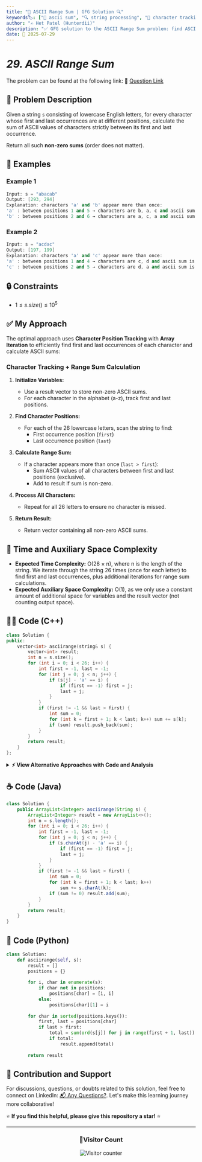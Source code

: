 ```yaml
---
title: "📝 ASCII Range Sum | GFG Solution 🔍"
keywords🏷️: ["📝 ascii sum", "🔍 string processing", "📍 character tracking", "📈 array iteration", "📘 GFG", "🏁 competitive programming", "📚 DSA"]
author: "✍️ Het Patel (Hunterdii)"
description: "✅ GFG solution to the ASCII Range Sum problem: find ASCII sum of characters between first and last occurrence of each character using efficient character tracking. 🚀"
date: 📅 2025-07-29
---
```


# *29. ASCII Range Sum*

The problem can be found at the following link: 🔗 [Question Link](https://www.geeksforgeeks.org/problems/ascii-range-sum/1)

## **🧩 Problem Description**

Given a string `s` consisting of lowercase English letters, for every character whose first and last occurrences are at different positions, calculate the sum of ASCII values of characters strictly between its first and last occurrence.

Return all such **non-zero sums** (order does not matter).

## **📘 Examples**

### Example 1

```cpp
Input: s = "abacab"
Output: [293, 294]
Explanation: characters 'a' and 'b' appear more than once:
'a' : between positions 1 and 5 → characters are b, a, c and ascii sum is 98 + 97 + 99 = 294.
'b' : between positions 2 and 6 → characters are a, c, a and ascii sum is 97 + 99 + 97 = 293.
```

### Example 2

```cpp
Input: s = "acdac"
Output: [197, 199]
Explanation: characters 'a' and 'c' appear more than once:
'a' : between positions 1 and 4 → characters are c, d and ascii sum is 99 + 100 = 199.
'c' : between positions 2 and 5 → characters are d, a and ascii sum is 100 + 97 = 197.
```

## **🔒 Constraints**

* $1 \le s.size() \le 10^5$

## **✅ My Approach**

The optimal approach uses **Character Position Tracking** with **Array Iteration** to efficiently find first and last occurrences of each character and calculate ASCII sums:

### **Character Tracking + Range Sum Calculation**

1. **Initialize Variables:**
   * Use a result vector to store non-zero ASCII sums.
   * For each character in the alphabet (a-z), track first and last positions.

2. **Find Character Positions:**
   * For each of the 26 lowercase letters, scan the string to find:
     * First occurrence position (`first`)
     * Last occurrence position (`last`)

3. **Calculate Range Sum:**
   * If a character appears more than once (`last > first`):
     * Sum ASCII values of all characters between first and last positions (exclusive).
     * Add to result if sum is non-zero.

4. **Process All Characters:**
   * Repeat for all 26 letters to ensure no character is missed.

5. **Return Result:**
   * Return vector containing all non-zero ASCII sums.

## 📝 Time and Auxiliary Space Complexity

* **Expected Time Complexity:** O(26 × n), where n is the length of the string. We iterate through the string 26 times (once for each letter) to find first and last occurrences, plus additional iterations for range sum calculations.
* **Expected Auxiliary Space Complexity:** O(1), as we only use a constant amount of additional space for variables and the result vector (not counting output space).

## **🧑‍💻 Code (C++)**

```cpp
class Solution {
public:
    vector<int> asciirange(string& s) {
        vector<int> result;
        int n = s.size();
        for (int i = 0; i < 26; i++) {
            int first = -1, last = -1;
            for (int j = 0; j < n; j++) {
                if (s[j] - 'a' == i) {
                    if (first == -1) first = j;
                    last = j;
                }
            }
            if (first != -1 && last > first) {
                int sum = 0;
                for (int k = first + 1; k < last; k++) sum += s[k];
                if (sum) result.push_back(sum);
            }
        }
        return result;
    }
};
```

<details>
<summary><b>⚡ View Alternative Approaches with Code and Analysis</b></summary>

## 📊 **2️⃣ Single Pass with Character Tracking**

### 💡 Algorithm Steps:

1. Use arrays to track first/last positions while iterating once through string.
2. Simultaneously build character frequency map for quick lookup.
3. Calculate ASCII sums only for characters with valid ranges.
4. Optimize by avoiding redundant iterations over the alphabet.

```cpp
class Solution {
public:
    vector<int> asciirange(string& s) {
        vector<int> first(26, -1), last(26, -1), result;
        for (int i = 0; i < s.size(); i++) {
            int ch = s[i] - 'a';
            if (first[ch] == -1) first[ch] = i;
            last[ch] = i;
        }
        for (int i = 0; i < 26; i++) {
            if (first[i] != -1 && last[i] > first[i]) {
                int sum = 0;
                for (int j = first[i] + 1; j < last[i]; j++) sum += s[j];
                if (sum) result.push_back(sum);
            }
        }
        return result;
    }
};
```

### 📝 **Complexity Analysis:**

* **Time:** ⏱️ O(n + 26×k) where k is average range size
* **Auxiliary Space:** 💾 O(1) - Fixed size arrays for 26 characters

### ✅ **Why This Approach?**

* Clean separation of position tracking and sum calculation
* Predictable performance with minimal memory overhead
* Easy to debug and maintain

## 📊 **3️⃣ Prefix Sum Optimization**

### 💡 Algorithm Steps:

1. Build prefix sum array for O(1) range sum queries.
2. Track character positions in single pass through string.
3. Use prefix sums to calculate range sums instantly.
4. Avoid nested loops for sum calculation entirely.

```cpp
class Solution {
public:
    vector<int> asciirange(string& s) {
        int n = s.size();
        vector<int> prefix(n + 1, 0), first(26, -1), last(26, -1), result;
        for (int i = 0; i < n; i++) {
            prefix[i + 1] = prefix[i] + s[i];
            int ch = s[i] - 'a';
            if (first[ch] == -1) first[ch] = i;
            last[ch] = i;
        }
        for (int i = 0; i < 26; i++) {
            if (first[i] != -1 && last[i] > first[i]) {
                int sum = prefix[last[i]] - prefix[first[i] + 1];
                if (sum) result.push_back(sum);
            }
        }
        return result;
    }
};
```

### 📝 **Complexity Analysis:**

* **Time:** ⏱️ O(n) - Single pass plus constant alphabet iteration
* **Auxiliary Space:** 💾 O(n) - Prefix sum array storage

### ✅ **Why This Approach?**

* Optimal time complexity for large strings
* Constant time range sum queries
* Scalable for multiple range queries

## 📊 **4️⃣ Hash Map Based Approach**

### 💡 Algorithm Steps:

1. Use hash map to store character positions dynamically.
2. Only track characters that actually appear in string.
3. Process only relevant characters instead of full alphabet.
4. Memory efficient for sparse character distributions.

```cpp
class Solution {
public:
    vector<int> asciirange(string& s) {
        unordered_map<char, pair<int, int>> positions;
        vector<int> result;
        for (int i = 0; i < s.size(); i++) {
            if (positions.find(s[i]) == positions.end()) {
                positions[s[i]] = {i, i};
            } else {
                positions[s[i]].second = i;
            }
        }
        for (auto& p : positions) {
            if (p.second.second > p.second.first) {
                int sum = 0;
                for (int j = p.second.first + 1; j < p.second.second; j++) {
                    sum += s[j];
                }
                if (sum) result.push_back(sum);
            }
        }
        return result;
    }
};
```

### 📝 **Complexity Analysis:**

* **Time:** ⏱️ O(n + c×k) where c is unique characters, k is average range
* **Auxiliary Space:** 💾 O(c) - Storage for unique characters only

### ✅ **Why This Approach?**

* Memory efficient for strings with few unique characters
* Dynamic allocation based on actual character usage
* Good for strings with limited alphabet subset

## 🆚 **🔍 Comparison of Approaches**

| 🚀 **Approach**                    | ⏱️ **Time Complexity** | 💾 **Space Complexity** | ✅ **Pros**                        | ⚠️ **Cons**                           |
| ---------------------------------- | ---------------------- | ----------------------- | --------------------------------- | ------------------------------------- |
| 🔄 **Character Iteration**         | 🟡 O(26×n)            | 🟢 O(1)                 | 🎯 Simple logic                   | 🐌 Multiple string traversals        |
| 🏷️ **Single Pass Tracking**       | 🟢 O(n)                | 🟢 O(1)                 | 🚀 Optimal space & time           | 🔧 Still needs range sum loops       |
| ⚡ **Prefix Sum**                  | 🟢 O(n)                | 🟡 O(n)                 | ⭐ Fastest range queries          | 💾 Extra space for prefix array      |
| 🗺️ **Hash Map**                   | 🟢 O(n)                | 🟢 O(c)                 | 📊 Adaptive memory usage          | 🔍 Hash map overhead                 |

### 🏆 **Best Choice Recommendation**

| 🎯 **Scenario**                                    | 🎖️ **Recommended Approach**          | 🔥 **Performance Rating** |
| -------------------------------------------------- | ------------------------------------- | ------------------------- |
| 🏅 **General purpose**                            | 🥇 **Single Pass Tracking**          | ★★★★★                     |
| ⚡ **Multiple range queries**                      | 🥈 **Prefix Sum**                    | ★★★★★                     |
| 💾 **Memory constrained**                         | 🥉 **Hash Map**                      | ★★★★☆                     |
| 📖 **Simplicity priority**                        | 🏅 **Character Iteration**           | ★★★☆☆                     |

</details>

## **☕ Code (Java)**

```java
class Solution {
    public ArrayList<Integer> asciirange(String s) {
        ArrayList<Integer> result = new ArrayList<>();
        int n = s.length();
        for (int i = 0; i < 26; i++) {
            int first = -1, last = -1;
            for (int j = 0; j < n; j++) {
                if (s.charAt(j) - 'a' == i) {
                    if (first == -1) first = j;
                    last = j;
                }
            }
            if (first != -1 && last > first) {
                int sum = 0;
                for (int k = first + 1; k < last; k++)
                    sum += s.charAt(k);
                if (sum != 0) result.add(sum);
            }
        }
        return result;
    }
}
```

## **🐍 Code (Python)**

```python
class Solution:
    def asciirange(self, s):
        result = []
        positions = {}
        
        for i, char in enumerate(s):
            if char not in positions:
                positions[char] = [i, i]
            else:
                positions[char][1] = i
        
        for char in sorted(positions.keys()):
            first, last = positions[char]
            if last > first:
                total = sum(ord(s[j]) for j in range(first + 1, last))
                if total:
                    result.append(total)
        
        return result
```

## 🧠 Contribution and Support

For discussions, questions, or doubts related to this solution, feel free to connect on LinkedIn: [📬 Any Questions?](https://www.linkedin.com/in/patel-hetkumar-sandipbhai-8b110525a/). Let's make this learning journey more collaborative!

⭐ **If you find this helpful, please give this repository a star!** ⭐

---

<div align="center">
  <h3><b>📍Visitor Count</b></h3>
</div>

<p align="center">
  <img src="https://visitor-badge.laobi.icu/badge?page_id=Hunterdii.GeeksforGeeks-POTD" alt="Visitor counter" />
</p>
